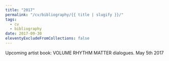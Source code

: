 ```yaml
---
title: "2017"
permalink: "/cv/bibliography/{{ title | slugify }}/"
tags:
  - cv
  - bibliography
date: 2017-09-30
eleventyExcludeFromCollections: false
---
```


Upcoming artist book: VOLUME RHYTHM MATTER dialogues. May 5th 2017